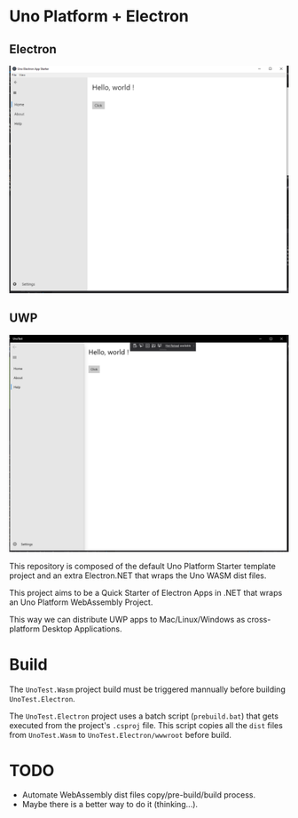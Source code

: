 # Uno Platform + Electron
## Electron
![Electron Picture](Assets/Electron_wasm.png)
## UWP
![UWP Picture](Assets/uwp.png)

This repository is composed of the default Uno Platform Starter template project and an extra Electron.NET that wraps the Uno WASM dist files. 

This project aims to be a Quick Starter of Electron Apps in .NET that wraps an Uno Platform WebAssembly Project.

This way we can distribute UWP apps to Mac/Linux/Windows as cross-platform Desktop Applications.
# Build
The `UnoTest.Wasm` project build must be triggered mannually before building `UnoTest.Electron`.

The `UnoTest.Electron` project uses a batch script (`prebuild.bat`) that gets executed from the project's `.csproj` file.
This script copies all the `dist` files from `UnoTest.Wasm` to `UnoTest.Electron/wwwroot` before build.

# TODO
- Automate WebAssembly dist files copy/pre-build/build process.
- Maybe there is a better way to do it (thinking...).
